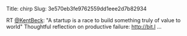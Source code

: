Title: chirp
Slug: 3e570eb3fe9762559dd1eee2d7b82934

RT <a href="http://twitter.com/KentBeck">@KentBeck</a>: "A startup is a race to build something truly of value to world" Thoughtful reflection on productive failure: <a href="http://bit.l">http://bit.l</a> ...
